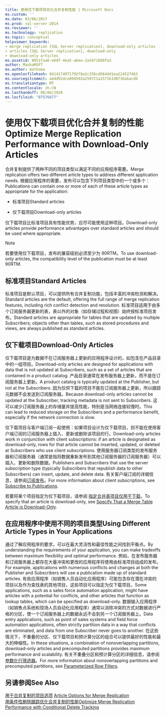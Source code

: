 ```yaml
---
title: 使用仅下载项目优化合并复制性能 | Microsoft Docs
ms.custom: ''
ms.date: 03/06/2017
ms.prod: sql-server-2014
ms.reviewer: ''
ms.technology: replication
ms.topic: conceptual
helpviewer_keywords:
- merge replication [SQL Server replication], download-only articles
- articles [SQL Server replication], download-only
- download-only articles
ms.assetid: 8851faa6-e6df-4ea5-a6ea-2a3471680fa3
author: MashaMSFT
ms.author: mathoma
ms.openlocfilehash: 8414174971792f8a2c256cd564dd1ea224527463
ms.sourcegitcommit: ad4d92dce894592a259721a1571b1d8736abacdb
ms.translationtype: MT
ms.contentlocale: zh-CN
ms.lasthandoff: 08/04/2020
ms.locfileid: "87576677"
---
```

# <a name="optimize-merge-replication-performance-with-download-only-articles"></a><span data-ttu-id="574bf-102">使用仅下载项目优化合并复制的性能</span><span class="sxs-lookup"><span data-stu-id="574bf-102">Optimize Merge Replication Performance with Download-Only Articles</span></span>
  <span data-ttu-id="574bf-103">合并复制提供了两种不同的项目类型以满足不同的应用程序需要。</span><span class="sxs-lookup"><span data-stu-id="574bf-103">Merge replication offers two different article types to address different application needs.</span></span> <span data-ttu-id="574bf-104">根据应用程序的需要，发布可以包含下列项目类型中的一个或多个：</span><span class="sxs-lookup"><span data-stu-id="574bf-104">Publications can contain one or more of each of these article types as appropriate for the application:</span></span>  
  
-   <span data-ttu-id="574bf-105">标准项目</span><span class="sxs-lookup"><span data-stu-id="574bf-105">Standard articles</span></span>  
  
-   <span data-ttu-id="574bf-106">仅下载项目</span><span class="sxs-lookup"><span data-stu-id="574bf-106">Download-only articles</span></span>  
  
 <span data-ttu-id="574bf-107">仅下载项目比标准项目具有性能优势，应尽可能使用这种项目。</span><span class="sxs-lookup"><span data-stu-id="574bf-107">Download-only articles provide performance advantages over standard articles and should be used where appropriate.</span></span>  
  
> [!NOTE]  
>  <span data-ttu-id="574bf-108">若要使用仅下载项目，发布的兼容级别必须至少为 90RTM。</span><span class="sxs-lookup"><span data-stu-id="574bf-108">To use download-only articles, the compatibility level of the publication must be at least 90RTM.</span></span>  
  
## <a name="standard-articles"></a><span data-ttu-id="574bf-109">标准项目</span><span class="sxs-lookup"><span data-stu-id="574bf-109">Standard Articles</span></span>  
 <span data-ttu-id="574bf-110">标准项目是默认项目，可以提供所有合并复制功能，包括丰富的冲突检测和解决。</span><span class="sxs-lookup"><span data-stu-id="574bf-110">Standard articles are the default, offering the full range of merge replication features, including rich conflict detection and resolution.</span></span> <span data-ttu-id="574bf-111">标准项目适用于由多个订阅服务器更新的表，表以外的对象（如存储过程和视图）始终按标准项目发布。</span><span class="sxs-lookup"><span data-stu-id="574bf-111">Standard articles are appropriate for tables that are updated by multiple Subscribers; objects other than tables, such as stored procedures and views, are always published as standard articles.</span></span>  
  
## <a name="download-only-articles"></a><span data-ttu-id="574bf-112">仅下载项目</span><span class="sxs-lookup"><span data-stu-id="574bf-112">Download-Only Articles</span></span>  
 <span data-ttu-id="574bf-113">仅下载项目是为数据不在订阅服务器上更新的应用程序设计的，如包含在产品目录中的一组项目。</span><span class="sxs-lookup"><span data-stu-id="574bf-113">Download-only articles are designed for applications with data that is not updated at Subscribers, such as a set of articles that are contained in a product catalog.</span></span> <span data-ttu-id="574bf-114">产品目录通常在发布服务器上更新，而不是在订阅服务器上更新。</span><span class="sxs-lookup"><span data-stu-id="574bf-114">A product catalog is typically updated at the Publisher, but not at the Subscribers.</span></span> <span data-ttu-id="574bf-115">因为仅供下载的项目不能在订阅服务器上更新，所以跟踪元数据不会发送到订阅服务器。</span><span class="sxs-lookup"><span data-stu-id="574bf-115">Because download-only articles cannot be updated at the Subscriber, tracking metadata is not sent to Subscribers.</span></span> <span data-ttu-id="574bf-116">这可以减少订阅服务器上的存储量并提高性能，特别是当网络连接较慢时。</span><span class="sxs-lookup"><span data-stu-id="574bf-116">This can lead to reduced storage on the Subscribers and a performance benefit, especially if the network connection is slow.</span></span>  
  
 <span data-ttu-id="574bf-117">仅下载项目与客户端订阅一起使用：如果项目设计为仅下载项目，则不能在使用客户端订阅的订阅服务器上插入、更新或删除该项目的行。</span><span class="sxs-lookup"><span data-stu-id="574bf-117">Download-only articles work in conjunction with client subscriptions: if an article is designated as download-only, rows for that article cannot be inserted, updated, or deleted at Subscribers who use client subscriptions.</span></span> <span data-ttu-id="574bf-118">使用服务器订阅类型的发布服务器和订阅服务器（通常是指将数据重新发布到其他订阅服务器的订阅服务器）可以插入、更新和删除数据。</span><span class="sxs-lookup"><span data-stu-id="574bf-118">Publishers and Subscribers that use the server subscription type (typically Subscribers that republish data to other Subscribers) can insert, update, and delete data.</span></span> <span data-ttu-id="574bf-119">有关客户端订阅的详细信息，请参阅[订阅发布](../subscribe-to-publications.md)。</span><span class="sxs-lookup"><span data-stu-id="574bf-119">For more information about client subscriptions, see [Subscribe to Publications](../subscribe-to-publications.md).</span></span>  
  
 <span data-ttu-id="574bf-120">若要将某个项目指定为仅下载项目，请参阅 [指定合并表项目仅用于下载](../publish/specify-merge-replication-properties.md#download-only)。</span><span class="sxs-lookup"><span data-stu-id="574bf-120">To specify that an article is download-only, see [Specify That a Merge Table Article is Download-Only](../publish/specify-merge-replication-properties.md#download-only).</span></span>  
  
## <a name="using-different-article-types-in-your-applications"></a><span data-ttu-id="574bf-121">在应用程序中使用不同的项目类型</span><span class="sxs-lookup"><span data-stu-id="574bf-121">Using Different Article Types in Your Applications</span></span>  
 <span data-ttu-id="574bf-122">通过了解应用程序的要求，可以在最大灵活性和最佳性能之间找到平衡点。</span><span class="sxs-lookup"><span data-stu-id="574bf-122">By understanding the requirements of your application, you can make tradeoffs between maximum flexibility and optimal performance.</span></span> <span data-ttu-id="574bf-123">例如，在发布服务器和订阅服务器上都存在大量冲突和更改的应用程序将使用由标准项目组成的发布。</span><span class="sxs-lookup"><span data-stu-id="574bf-123">For example, applications with numerous conflicts and changes at both the Publisher and Subscribers will use a publication made up of standard articles.</span></span> <span data-ttu-id="574bf-124">有些应用程序（如销售人员自动化应用程序）可能包含存在潜在冲突的项目以及作为查找表的其他项目，这些项目可以指定为仅下载项目。</span><span class="sxs-lookup"><span data-stu-id="574bf-124">Some applications, such as a sales force automation application, might have articles with a potential for conflicts, and other articles that function as lookup tables, which can be specified as download-only.</span></span> <span data-ttu-id="574bf-125">数据输入应用程序（如销售点系统和现场人员自动化应用程序）通常以消除冲突的方式对数据进行严格的分区，使一个订阅服务器上的数据永远不会到另一个订阅服务器上。</span><span class="sxs-lookup"><span data-stu-id="574bf-125">Data entry applications, such as point of sales systems and field force automation applications, often strictly partition data in a way that conflicts are eliminated, and data from one Subscriber never goes to another.</span></span> <span data-ttu-id="574bf-126">在这些情况下，不重叠的分区、仅下载项目和预计算分区的组合可以提供最好的性能和最大的伸缩性。</span><span class="sxs-lookup"><span data-stu-id="574bf-126">In these situations, a combination of nonoverlapping partitions, download-only articles and precomputed partitions provides maximum performance and scalability.</span></span> <span data-ttu-id="574bf-127">有关不重叠分区和预计算分区的详细信息，请参阅 [参数化行筛选器](parameterized-filters-parameterized-row-filters.md)。</span><span class="sxs-lookup"><span data-stu-id="574bf-127">For more information about nonoverlapping partitions and precomputed partitions, see [Parameterized Row Filters](parameterized-filters-parameterized-row-filters.md).</span></span>  
  
## <a name="see-also"></a><span data-ttu-id="574bf-128">另请参阅</span><span class="sxs-lookup"><span data-stu-id="574bf-128">See Also</span></span>  
 <span data-ttu-id="574bf-129">[用于合并复制的项目选项](article-options-for-merge-replication.md) </span><span class="sxs-lookup"><span data-stu-id="574bf-129">[Article Options for Merge Replication](article-options-for-merge-replication.md) </span></span>  
 [<span data-ttu-id="574bf-130">用条件性删除跟踪优化合并复制的性能</span><span class="sxs-lookup"><span data-stu-id="574bf-130">Optimize Merge Replication Performance with Conditional Delete Tracking</span></span>](optimize-merge-replication-performance-with-conditional-delete-tracking.md)  
  
  
